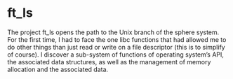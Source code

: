 # ft_ls
The project ft_ls opens the path to the Unix branch of the sphere system. For the first time, I had to face the one libc functions that had allowed me to do other things than just read or write on a file descriptor (this is to simplify of course). I discover a sub-system of functions of operating system’s API, the associated data structures, as well as the management of memory allocation and the associated data.
